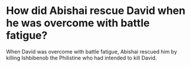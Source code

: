 # How did Abishai rescue David when he was overcome with battle fatigue?

When David was overcome with battle fatigue, Abishai rescued him by killing Ishbibenob the Philistine who had intended to kill David.
